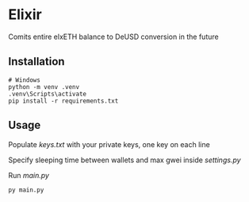 # Elixir

Comits entire elxETH balance to DeUSD conversion in the future

## Installation

```
# Windows
python -m venv .venv
.venv\Scripts\activate
pip install -r requirements.txt
```

## Usage

Populate _keys.txt_ with your private keys, one key on each line

Specify sleeping time between wallets and max gwei inside _settings.py_

Run _main.py_

```python
py main.py
```
